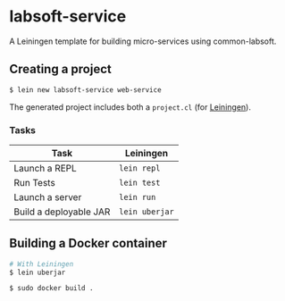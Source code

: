 # labsoft-service

A Leiningen template for building micro-services using common-labsoft.

## Creating a project

```sh
$ lein new labsoft-service web-service
```

The generated project includes both a
`project.cl` (for [Leiningen](http://leiningen.org/)).

### Tasks

| Task                   |   Leiningen    |
|------------------------|----------------|
| Launch a REPL          | `lein repl`    |
| Run Tests              | `lein test`    |
| Launch a server        | `lein run`     |
| Build a deployable JAR | `lein uberjar` |

## Building a Docker container

```sh
# With Leiningen
$ lein uberjar

$ sudo docker build .
```
